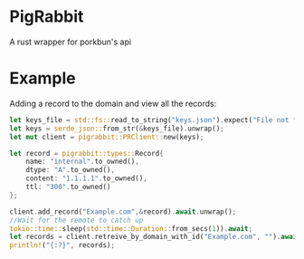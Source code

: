# PigRabbit

A rust wrapper for porkbun's api

# Example

Adding a record to the domain and view all the records:

```rust
let keys_file = std::fs::read_to_string("keys.json").expect("File not found!");
let keys = serde_json::from_str(&keys_file).unwrap();
let mut client = pigrabbit::PRClient::new(keys);

let record = pigrabbit::types::Record{
    name: "internal".to_owned(),
    dtype: "A".to_owned(),
    content: "1.1.1.1".to_owned(),
    ttl: "300".to_owned()
};

client.add_record("Example.com",&record).await.unwrap();
//Wait for the remote to catch up
tokio::time::sleep(std::time::Duration::from_secs(1)).await;
let records = client.retreive_by_domain_with_id("Example.com", "").await.unwrap();
println!("{:?}", records);

```
